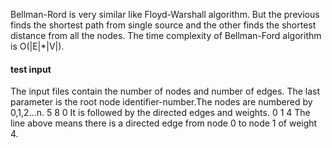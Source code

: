 
Bellman-Rord is very similar like Floyd-Warshall algorithm. But the previous finds the shortest path from single source and the other finds the shortest distance from all the nodes. The time complexity of Bellman-Ford algorithm is O(|E|\*|V|).

#### test input

The input files contain the number of nodes and number of edges. The last parameter is the root node identifier-number.The nodes are numbered by 0,1,2...n. 
5 8 0
It is followed by the directed edges and weights.
0 1 4
The line above means there is a directed edge from node 0 to node 1 of weight 4.

